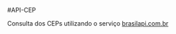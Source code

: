 #API-CEP

Consulta dos CEPs utilizando o serviço [brasilapi.com.br](https://brasilapi.com.br/api/cep/v2/{cep})